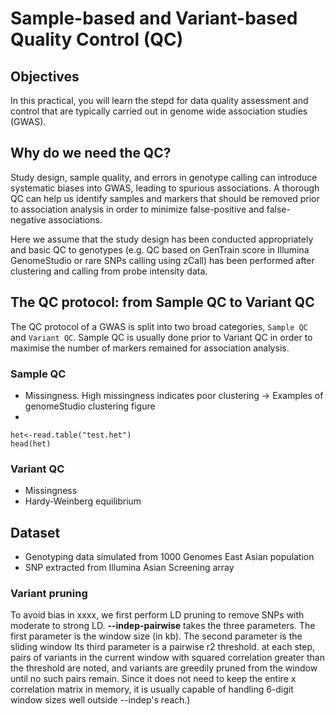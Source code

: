 # Sample-based and Variant-based Quality Control (QC)

## Objectives
In this practical, you will learn the stepd for data quality assessment and control that are typically carried out in genome wide association studies (GWAS).

## Why do we need the QC?
Study design, sample quality, and errors in genotype calling can introduce systematic biases into GWAS, leading to spurious associations. A thorough QC can help us identify samples and markers that should be removed prior to association analysis in order to minimize false-positive and false-negative associations.

Here we assume that the study design has been conducted appropriately and basic QC to genotypes (e.g. QC based on GenTrain score in Illumina GenomeStudio or rare SNPs calling using zCall) has been performed after clustering and calling from probe intensity data. 

## The QC protocol: from Sample QC to Variant QC 
The QC protocol of a GWAS is split into two broad categories, `Sample QC` and `Variant QC`. Sample QC is usually done prior to Variant QC in order to maximise the number of markers remained for association analysis.

### Sample QC
- Missingness. High missingness indicates poor clustering -> Examples of genomeStudio clustering figure
- 
```{r}
het<-read.table("test.het")
head(het)
```

### Variant QC
- Missingness
- Hardy-Weinberg equilibrium

## Dataset
- Genotyping data simulated from 1000 Genomes East Asian population
- SNP extracted from Illumina Asian Screening array

### Variant pruning
To avoid bias in xxxx, we first perform LD pruning to remove SNPs with moderate to strong LD.
**--indep-pairwise** takes the three parameters. The first parameter is the window size (in kb). The second parameter is the sliding window Its third parameter is a pairwise r2 threshold. at each step, pairs of variants in the current window with squared correlation greater than the threshold are noted, and variants are greedily pruned from the window until no such pairs remain. Since it does not need to keep the entire <window size> x <window size> correlation matrix in memory, it is usually capable of handling 6-digit window sizes well outside --indep's reach.)
<!--- SNP and sample QC/ Array QC
-->
